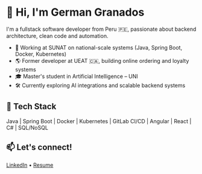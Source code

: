 # 👋 Hi, I'm German Granados

I'm a fullstack software developer from Peru 🇵🇪, passionate about backend architecture, clean code and automation.

- 💼 Working at SUNAT on national-scale systems (Java, Spring Boot, Docker, Kubernetes)
- 🌎 Former developer at UEAT 🇨🇦, building online ordering and loyalty systems
- 🎓 Master's student in Artificial Intelligence – UNI
- 🛠️ Currently exploring AI integrations and scalable backend systems

## 🔧 Tech Stack
Java | Spring Boot | Docker | Kubernetes | GitLab CI/CD | Angular | React | C# | SQL/NoSQL

## 📫 Let's connect!
[LinkedIn](https://linkedin.com/in/germangranados) • [Resume](https://github.com/tuusuario/tuusuario/blob/main/German_Granados_CV_2025.pdf)

